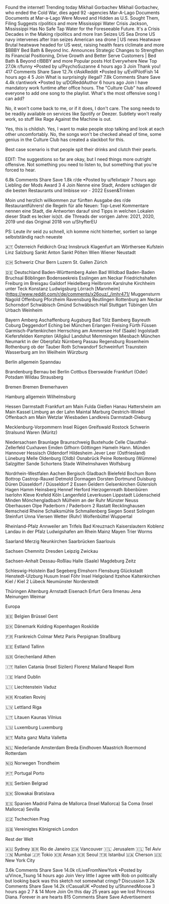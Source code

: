 Found the internet!
Trending today
Mikhail Gorbachev
Mikhail Gorbachev, who ended the Cold War, dies aged 92 -agencies
Mar-A-Lago Documents
Documents at Mar-a-Lago Were Moved and Hidden as U.S. Sought Them, Filing Suggests
r/politics and more
Mississippi Water Crisis
Jackson, Mississippi Has No Safe Tap Water for the Foreseeable Future. It's a Crisis Decades in the Making
r/politics and more
Iran Seizes US Sea Drone
US navy intervenes after Iran seizes American sea drone | US news
Heatwave
Brutal heatwave headed for US west, raising health fears
r/climate and more
$BBBY
Bed Bath & Beyond Inc. Announces Strategic Changes to Strengthen its Financial Positioning, Drive Growth and Better Serve Customers | Bed Bath & Beyond
r/BBBY and more
Popular posts
Hot
Everywhere
New
Top
27.0k
r/funny
•Posted by
u/PsychoSuzanne
4 hours ago
3
Join
Thank you!
417 Comments
Share
Save
12.7k
r/AskReddit
•Posted by
u/EvilPilotFish
14 hours ago
4
5
Join
What is surprisingly illegal?
7.8k Comments
Share
Save
4.4k
r/antiwork
•Posted by
u/DGReddAuthor
6 hours ago
Join
I have mandatory work funtime after office hours. The "Culture Club" has allowed everyone to add one song to the playlist. What's the most offensive song I can add?

No, it won't come back to me, or if it does, I don't care. The song needs to be readily available on services like Spotify or Deezer. Subtlety won't really work, so stuff like Rage Against the Machine is out.

Yes, this is childish. Yes, I want to make people stop talking and look at each other uncomfortably. No, the songs won't be checked ahead of time, some genius in the Culture Club has created a slackbot for this.

Best case scenario is that people spit their drinks and clutch their pearls.

EDIT: The suggestions so far are okay, but I need things more outright offensive. Not something you need to listen to, but something that you're forced to hear.

6.8k Comments
Share
Save
1.8k
r/de
•Posted by
u/felixtapir
7 hours ago
Liebling der Mods Award
3
4
Join
Nenne eine Stadt, Andere schlagen dir die besten Restaurants und Imbisse vor - 2022
Essen&Trinken

Moin und herzlich willkommen zur fünften Ausgabe des r/de Restaurantführers!
die Regeln für alle Neuen: Top-Level Kommentare nennen eine Stadt, die Antworten darauf sind Tipps in welchen Lokalen dieser Stadt es lecker is(s)t.
die Threads der vorigen Jahre: 2021, 2020, 2019 und das Original 2018 von u/ShyfterEU

PS: Leute ihr seid zu schnell, ich komme nicht hinterher, sortiert so lange selbstständig nach neueste

🇦🇹 Österreich
Feldkirch
Graz
Innsbruck
Klagenfurt am Wörthersee
Kufstein
Linz
Salzburg
Sankt Anton
Sankt Pölten
Wien
Wiener Neustadt

🇨🇭 Schweriz
Chur
Bern
Luzern
St. Gallen
Zürich

🇩🇪 Deutschland
Baden-Württemberg
Aalen
Bad Wildbad
Baden-Baden
Bruchsal
Böblingen
Bodenseekreis
Esslingen am Neckar
Friedrichshafen
Freiburg im Breisgau
Gaildorf
Heidelberg
Heilbronn
Karslruhe
Kirchheim unter Teck
Konstanz
Ludwigsburg
Lörrach
[Mannheim](https://www.reddit.com/r/de/comments/x26ouz/_/imhr471/
Muggensturm
Nagold
Offenburg
Pforzheim
Ravensburg
Reutlingen
Rottenburg am Neckar
Schorndorf
Schwäbisch Gmünd
Schwäbisch Hall
Stuttgart
Tübingen
Ulm
Urbach
Weinheim

Bayern
Amberg
Aschaffenburg
Augsburg
Bad Tölz
Bamberg
Bayreuth
Coburg
Deggendorf
Eching bei München
Erlangen
Freising
Fürth
Füssen
Garmisch-Partenkirchen
Herrsching am Ammersee
Hof (Saale)
Ingolstadt
Kiefersfelden
Kempten (Allgäu)
Landshut
Memmingen
Miesbach
München
Neumarkt in der Oberpfalz
Nürnberg
Passau
Regensburg
Rosenheim
Rothenburg ob der Tauber
Roth
Schwandorf
Schweinfurt
Traunstein
Wasserburg am Inn
Weilheim
Würzburg

Berlin
allgemein
Spanndau

Brandenburg
Bernau bei Berlin
Cottbus
Eberswalde
Frankfurt (Oder)
Potsdam
Wildau
Strausberg

Bremen
Bremen
Bremerhaven

Hamburg
allgemein
Wilhelmsburg

Hessen
Darmstadt
Frankfurt am Main
Fulda
Gießen
Hanau
Hattersheim am Main
Kassel
Limburg an der Lahn
Maintal
Marburg
Oestrich-Winkel
Offenbach am Main
Wetzlar
Wiesbaden
Landkreis Darmstadt-Dieburg

Mecklenburg-Vorpommern
Insel Rügen
Greifswald
Rostock
Schwerin
Stralsund
Waren (Müritz)

Niedersachsen
Braunlage
Braunschweig
Buxtehude
Celle
Clausthal-Zellerfeld
Cuxhaven
Emden
Gifhorn
Göttingen
Hameln
Hann. Münden
Hannover
Hessisch Oldendorf
Hildesheim
Jever
Leer (Ostfriesland)
Lüneburg
Melle
Oldenburg (Oldb)
Osnabrück
Peine
Rotenburg (Wümme)
Salzgitter
Sande
Schortens
Stade
Wilhelmshaven
Wolfsburg

Nordrhein-Westfalen
Aachen
Bergisch Gladbach
Bielefeld
Bochum
Bonn
Bottrop
Castrop-Rauxel
Detmold
Dormagen
Dorsten
Dortmund
Duisburg
Düren
Düsseldorf / Düsseldorf 2
Essen
Geldern
Gelsenkirchen
Gütersloh
Hagen
Hamm
Heinsberg
Hennef
Herford
Herzogenreath
Ibbenbüren
Iserlohn
Kleve
Krefeld
Köln
Langenfeld
Leverkusen
Lippstadt
Lüdenscheid Minden
Mönchengladbach
Mülheim an der Ruhr
Münster
Neuss
Oberhausen
Olpe
Paderborn / Paderborn 2
Rastatt
Recklinghausen
Remscheid
Rheine
Schalksmühle
Schmallenberg
Siegen
Soest
Solingen
Steinfurt
Unna
Viersen
Wetter (Ruhr)
Wolfenbüttel
Wuppertal

Rheinland-Pfalz
Annweiler am Trifels
Bad Kreuznach
Kaiserslautern
Koblenz
Landau in der Pfalz
Ludwigshafen am Rhein
Mainz
Mayen
Trier
Worms

Saarland
Merzig
Neunkirchen
Saarbrücken
Saarlouis

Sachsen
Chemnitz
Dresden
Leipzig
Zwickau

Sachsen-Anhalt
Dessau-Roßlau
Halle (Saale)
Magdeburg
Zeitz

Schleswig-Holstein
Bad Segeberg
Elmshorn
Flensburg
Glückstadt
Henstedt-Ulzburg
Husum
Insel Föhr
Insel Helgoland
Itzehoe
Kaltenkirchen
Kiel / Kiel 2
Lübeck
Neumünster
Norderstedt

Thüringen
Altenburg
Arnstadt
Eisenach
Erfurt
Gera
Ilmenau
Jena
Meinungen
Weimar

Europa

🇧🇪 Belgien
Brüssel
Gent

🇩🇰 Dänemark
Kolding
Kopenhagen
Roskilde

🇫🇷 Frankreich
Colmar
Metz
Paris
Perpignan
Straßburg

🇪🇪 Estland
Tallinn

🇬🇷 Griechenland
Athen

🇮🇹 Italien
Catania (Insel Sizilen)
Florenz
Mailand
Neapel
Rom

🇮🇪 Irland Dublin

🇱🇮 Liechtenstein
Vaduz

🇭🇷 Kroatien
Rovinj

🇱🇻 Lettland
Riga

🇱🇹 Litauen
Kaunas
Vilnius

🇱🇺 Luxemburg
Luxemburg

🇲🇹 Malta
ganz Malta
Valletta

🇳🇱 Niederlande
Amsterdam
Breda
Eindhoven
Maastrich
Roermond
Rotterdam

🇳🇴 Norwegen
Trondheim

🇵🇹 Portugal Porto

🇷🇸 Serbien Belgrad

🇸🇰 Slowakai
Bratislava

🇪🇸 Spanien
Madrid
Palma de Mallorca (Insel Mallorca)
Sa Coma (Insel Mallorca)
Sevilla

🇨🇿 Tschechien
Prag

🇬🇧 Vereinigtes Königreich
London

Rest der Welt

🇦🇺 Sydney
🇧🇷 Rio de Janeiro
🇨🇦 Vancouver
🇮🇱 Jerusalem
🇮🇱 Tel Aviv
🇮🇳 Mumbai
🇯🇵 Tokio
🇰🇷 Ansan
🇰🇷 Seoul
🇹🇷 Istanbul
🇺🇦 Cherson
🇺🇸 New York City

3.6k Comments
Share
Save
14.0k
r/LiveFromNewYork
•Posted by
u/Vince_Tsung
14 hours ago
Join
Very little I agree with Rob on politically but looking back was this sketch not somewhat cringy?
Discussion
3.2k Comments
Share
Save
14.2k
r/CasualUK
•Posted by
u/StunnedMoose
3 hours ago
2
7
& 14 More
Join
On this day 25 years ago we lost Princess Diana. Forever in are hearts
815 Comments
Share
Save
Advertisement